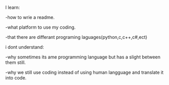 I learn:

 -how to wrie a readme.
 
 -what platform to use my coding.
 
 -that there are differant programing laguages(python,c,c++,c#,ect)



i dont understand:

 -why sometimes its ame programming language but has a slight between them still.
 
 -why we still use coding instead of using human langguage and translate it into code.
<!---
swerd1369/swerd1369 is a ✨ special ✨ repository because its `README.md` (this file) appears on your GitHub profile.
You can click the Preview link to take a look at your changes.
--->
